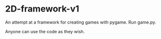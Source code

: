 # 2D-framework-v1

An attempt at a framework for creating games with pygame.
Run game.py.

Anyone can use the code as they wish.
